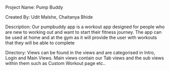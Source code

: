 Project Name: Pump Buddy

Created By: Udit Malshe, Chaitanya Bhide

Description: Our pumpbuddy app is a workout app designed for people who are new to working out and want to start their fitness journey. The app can be used at home and at the gym as it
will provide the user with workouts that they will be able to complete

Directory:
Views can be found in the views and are categorised in Intro, Login and Main Views.
Main views contain our Tab views and the sub views within them such as Custom Workout page etc..

